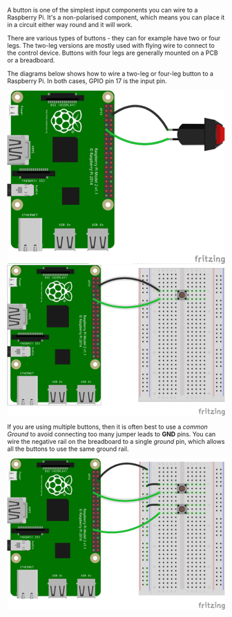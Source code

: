 A button is one of the simplest input components you can wire to a Raspberry Pi. It's a non-polarised component, which means you can place it in a circuit either way round and it will work.

There are various types of buttons - they can for example have two or four legs. The two-leg versions are mostly used with flying wire to connect to the control device. Buttons with four legs are generally mounted on a PCB or a breadboard.

The diagrams below shows how to wire a two-leg or four-leg button to a Raspberry Pi. In both cases, GPIO pin 17 is the input pin.

![2-pin-btn](images/2-pin-btn.png)
![4-pin-btn](images/4-pin-btn.png)

If you are using multiple buttons, then it is often best to use a *common Ground* to avoid connecting too many jumper leads to **GND** pins. You can wire the negative rail on the breadboard to a single *ground* pin, which allows all the buttons to use the same ground rail.

![2x4-pin-btn](images/2x4-pin-btn.png)
